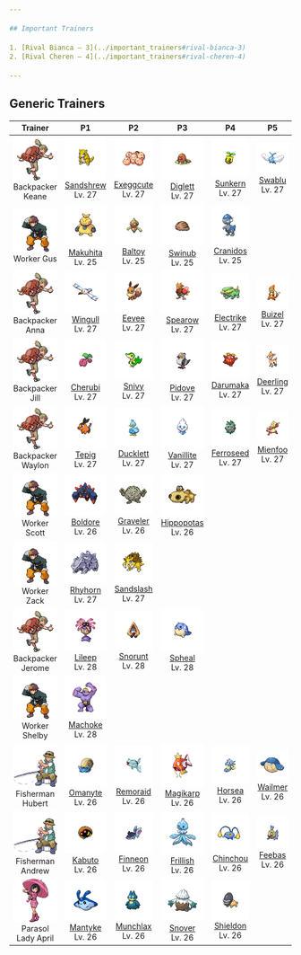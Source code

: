 ```yaml
---

## Important Trainers

1. [Rival Bianca – 3](../important_trainers#rival-bianca-3)
2. [Rival Cheren – 4](../important_trainers#rival-cheren-4)

---
```


## Generic Trainers</h3>

| Trainer | P1 | P2 | P3 | P4 | P5 | P6 |
|:-------:|:--:|:--:|:--:|:--:|:--:|:--:|
| ![Backpacker Keane](../../assets/trainers/backpacker.png)<br>Backpacker Keane | ![Sandshrew](../../assets/sprites/sandshrew/front.png)<br>[Sandshrew](../../pokemon/sandshrew.wild_md/)<br>Lv. 27 | ![Exeggcute](../../assets/sprites/exeggcute/front.png)<br>[Exeggcute](../../pokemon/exeggcute.wild_md/)<br>Lv. 27 | ![Diglett](../../assets/sprites/diglett/front.png)<br>[Diglett](../../pokemon/diglett.wild_md/)<br>Lv. 27 | ![Sunkern](../../assets/sprites/sunkern/front.png)<br>[Sunkern](../../pokemon/sunkern.wild_md/)<br>Lv. 27 | ![Swablu](../../assets/sprites/swablu/front.png)<br>[Swablu](../../pokemon/swablu.wild_md/)<br>Lv. 27 |
| ![Worker Gus](../../assets/trainers/worker.png)<br>Worker Gus | ![Makuhita](../../assets/sprites/makuhita/front.png)<br>[Makuhita](../../pokemon/makuhita.wild_md/)<br>Lv. 25 | ![Baltoy](../../assets/sprites/baltoy/front.png)<br>[Baltoy](../../pokemon/baltoy.wild_md/)<br>Lv. 25 | ![Swinub](../../assets/sprites/swinub/front.png)<br>[Swinub](../../pokemon/swinub.wild_md/)<br>Lv. 25 | ![Cranidos](../../assets/sprites/cranidos/front.png)<br>[Cranidos](../../pokemon/cranidos.wild_md/)<br>Lv. 25 |
| ![Backpacker Anna](../../assets/trainers/backpacker.png)<br>Backpacker Anna | ![Wingull](../../assets/sprites/wingull/front.png)<br>[Wingull](../../pokemon/wingull.wild_md/)<br>Lv. 27 | ![Eevee](../../assets/sprites/eevee/front.png)<br>[Eevee](../../pokemon/eevee.wild_md/)<br>Lv. 27 | ![Spearow](../../assets/sprites/spearow/front.png)<br>[Spearow](../../pokemon/spearow.wild_md/)<br>Lv. 27 | ![Electrike](../../assets/sprites/electrike/front.png)<br>[Electrike](../../pokemon/electrike.wild_md/)<br>Lv. 27 | ![Buizel](../../assets/sprites/buizel/front.png)<br>[Buizel](../../pokemon/buizel.wild_md/)<br>Lv. 27 |
| ![Backpacker Jill](../../assets/trainers/backpacker.png)<br>Backpacker Jill | ![Cherubi](../../assets/sprites/cherubi/front.png)<br>[Cherubi](../../pokemon/cherubi.wild_md/)<br>Lv. 27 | ![Snivy](../../assets/sprites/snivy/front.png)<br>[Snivy](../../pokemon/snivy.wild_md/)<br>Lv. 27 | ![Pidove](../../assets/sprites/pidove/front.png)<br>[Pidove](../../pokemon/pidove.wild_md/)<br>Lv. 27 | ![Darumaka](../../assets/sprites/darumaka/front.png)<br>[Darumaka](../../pokemon/darumaka.wild_md/)<br>Lv. 27 | ![Deerling](../../assets/sprites/deerling/front.png)<br>[Deerling](../../pokemon/deerling.wild_md/)<br>Lv. 27 |
| ![Backpacker Waylon](../../assets/trainers/backpacker.png)<br>Backpacker Waylon | ![Tepig](../../assets/sprites/tepig/front.png)<br>[Tepig](../../pokemon/tepig.wild_md/)<br>Lv. 27 | ![Ducklett](../../assets/sprites/ducklett/front.png)<br>[Ducklett](../../pokemon/ducklett.wild_md/)<br>Lv. 27 | ![Vanillite](../../assets/sprites/vanillite/front.png)<br>[Vanillite](../../pokemon/vanillite.wild_md/)<br>Lv. 27 | ![Ferroseed](../../assets/sprites/ferroseed/front.png)<br>[Ferroseed](../../pokemon/ferroseed.wild_md/)<br>Lv. 27 | ![Mienfoo](../../assets/sprites/mienfoo/front.png)<br>[Mienfoo](../../pokemon/mienfoo.wild_md/)<br>Lv. 27 |
| ![Worker Scott](../../assets/trainers/worker.png)<br>Worker Scott | ![Boldore](../../assets/sprites/boldore/front.png)<br>[Boldore](../../pokemon/boldore.wild_md/)<br>Lv. 26 | ![Graveler](../../assets/sprites/graveler/front.png)<br>[Graveler](../../pokemon/graveler.wild_md/)<br>Lv. 26 | ![Hippopotas](../../assets/sprites/hippopotas/front.png)<br>[Hippopotas](../../pokemon/hippopotas.wild_md/)<br>Lv. 26 |
| ![Worker Zack](../../assets/trainers/worker.png)<br>Worker Zack | ![Rhyhorn](../../assets/sprites/rhyhorn/front.png)<br>[Rhyhorn](../../pokemon/rhyhorn.wild_md/)<br>Lv. 27 | ![Sandslash](../../assets/sprites/sandslash/front.png)<br>[Sandslash](../../pokemon/sandslash.wild_md/)<br>Lv. 27 |
| ![Backpacker Jerome](../../assets/trainers/backpacker.png)<br>Backpacker Jerome | ![Lileep](../../assets/sprites/lileep/front.png)<br>[Lileep](../../pokemon/lileep.wild_md/)<br>Lv. 28 | ![Snorunt](../../assets/sprites/snorunt/front.png)<br>[Snorunt](../../pokemon/snorunt.wild_md/)<br>Lv. 28 | ![Spheal](../../assets/sprites/spheal/front.png)<br>[Spheal](../../pokemon/spheal.wild_md/)<br>Lv. 28 |
| ![Worker Shelby](../../assets/trainers/worker.png)<br>Worker Shelby | ![Machoke](../../assets/sprites/machoke/front.png)<br>[Machoke](../../pokemon/machoke.wild_md/)<br>Lv. 28 |
| ![Fisherman Hubert](../../assets/trainers/fisherman.png)<br>Fisherman Hubert | ![Omanyte](../../assets/sprites/omanyte/front.png)<br>[Omanyte](../../pokemon/omanyte.wild_md/)<br>Lv. 26 | ![Remoraid](../../assets/sprites/remoraid/front.png)<br>[Remoraid](../../pokemon/remoraid.wild_md/)<br>Lv. 26 | ![Magikarp](../../assets/sprites/magikarp/front.png)<br>[Magikarp](../../pokemon/magikarp.wild_md/)<br>Lv. 26 | ![Horsea](../../assets/sprites/horsea/front.png)<br>[Horsea](../../pokemon/horsea.wild_md/)<br>Lv. 26 | ![Wailmer](../../assets/sprites/wailmer/front.png)<br>[Wailmer](../../pokemon/wailmer.wild_md/)<br>Lv. 26 |
| ![Fisherman Andrew](../../assets/trainers/fisherman.png)<br>Fisherman Andrew | ![Kabuto](../../assets/sprites/kabuto/front.png)<br>[Kabuto](../../pokemon/kabuto.wild_md/)<br>Lv. 26 | ![Finneon](../../assets/sprites/finneon/front.png)<br>[Finneon](../../pokemon/finneon.wild_md/)<br>Lv. 26 | ![Frillish](../../assets/sprites/frillish/front.png)<br>[Frillish](../../pokemon/frillish.wild_md/)<br>Lv. 26 | ![Chinchou](../../assets/sprites/chinchou/front.png)<br>[Chinchou](../../pokemon/chinchou.wild_md/)<br>Lv. 26 | ![Feebas](../../assets/sprites/feebas/front.png)<br>[Feebas](../../pokemon/feebas.wild_md/)<br>Lv. 26 |
| ![Parasol Lady April](../../assets/trainers/parasol_lady.png)<br>Parasol Lady April | ![Mantyke](../../assets/sprites/mantyke/front.png)<br>[Mantyke](../../pokemon/mantyke.wild_md/)<br>Lv. 26 | ![Munchlax](../../assets/sprites/munchlax/front.png)<br>[Munchlax](../../pokemon/munchlax.wild_md/)<br>Lv. 26 | ![Snover](../../assets/sprites/snover/front.png)<br>[Snover](../../pokemon/snover.wild_md/)<br>Lv. 26 | ![Shieldon](../../assets/sprites/shieldon/front.png)<br>[Shieldon](../../pokemon/shieldon.wild_md/)<br>Lv. 26 |

